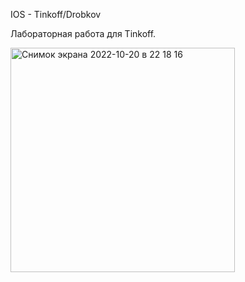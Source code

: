 IOS - Tinkoff/Drobkov


Лабораторная работа для Tinkoff.

<img width="359" alt="Снимок экрана 2022-10-20 в 22 18 16" src="https://user-images.githubusercontent.com/93880834/197050639-f7309541-f44a-4324-90d3-bf8d4131e2de.png">
